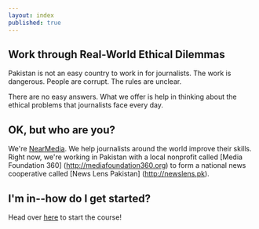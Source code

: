 ```yaml
---
layout: index
published: true
---
```


## Work through Real-World Ethical Dilemmas

Pakistan is not an easy country to work in for journalists. The work is dangerous. People are corrupt. The rules are unclear.

There are no easy answers. What we offer is help in thinking about the ethical problems that journalists face every day.
		
## OK, but who are you?

We're [NearMedia](http://nearmediallc.com). We help journalists around the world improve their skills. Right now, we're working in Pakistan with a local nonprofit called [Media Foundation 360] (http://mediafoundation360.org) to form a national news cooperative called [News Lens Pakistan] (http://newslens.pk). 

## I'm in--how do I get started?
Head over [here]({{site.baseurl}}/modules/start/about-this-course/) to start the course!
